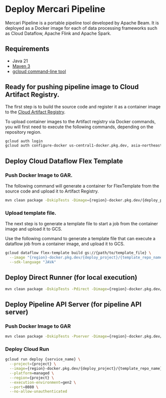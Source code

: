 # Deploy Mercari Pipeline

Mercari Pipeline is a portable pipeline tool developed by Apache Beam.
It is deployed as a Docker image for each of data processing frameworks such as Cloud Dataflow, Apache Flink and Apache Spark.

## Requirements

* Java 21
* [Maven 3](https://maven.apache.org/index.html)
* [gcloud command-line tool](https://cloud.google.com/sdk/gcloud)

## Ready for pushing pipeline image to Cloud Artifact Registry.

The first step is to build the source code and register it as a container image to the [Cloud Artifact Registry](https://cloud.google.com/artifact-registry).

To upload container images to the Artifact registry via Docker commands, you will first need to execute the following commands, depending on the repository region.

```sh
gcloud auth login
gcloud auth configure-docker us-central1-docker.pkg.dev, asia-northeast1-docker.pkg.dev
```

## Deploy Cloud Dataflow Flex Template

### Push Docker Image to GAR.

The following command will generate a container for FlexTemplate from the source code and upload it to Artifact Registry.

```sh
mvn clean package -DskipTests -Dimage={region}-docker.pkg.dev/{deploy_project}/{template_repo_name}/dataflow
```

### Upload template file.

The next step is to generate a template file to start a job from the container image and upload it to GCS.

Use the following command to generate a template file that can execute a dataflow job from a container image, and upload it to GCS.

```sh
gcloud dataflow flex-template build gs://{path/to/template_file} \
  --image "{region}-docker.pkg.dev/{deploy_project}/{template_repo_name}/dataflow" \
  --sdk-language "JAVA"
```

## Deploy Direct Runner (for local execution)

```sh
mvn clean package -DskipTests -Pdirect -Dimage={region}-docker.pkg.dev/{deploy_project}/{template_repo_name}/direct:latest
```

## Deploy Pipeline API Server (for pipeline API server)

### Push Docker Image to GAR

```sh
mvn clean package -DskipTests -Pserver -Dimage={region}-docker.pkg.dev/{deploy_project}/{template_repo_name}/server:latest
```

### Deploy Cloud Run

```sh
gcloud run deploy {service_name} \
  --project={project} \
  --image={region}-docker.pkg.dev/{deploy_project}/{template_repo_name}/server:latest \
  --platform=managed \
  --region={project} \
  --execution-environment=gen2 \
  --port=8080 \
  --no-allow-unauthenticated
```
